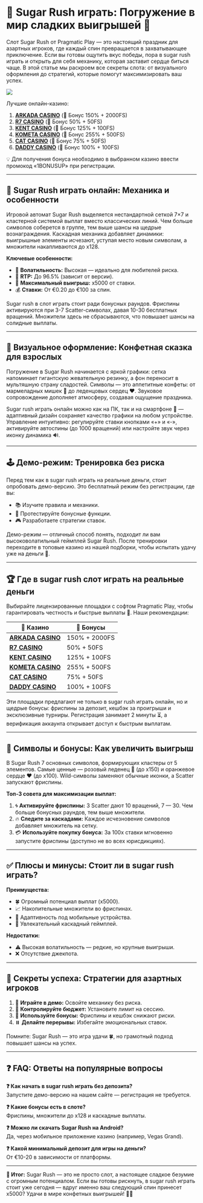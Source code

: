 

# 🍭 Sugar Rush играть: Погружение в мир сладких выигрышей 🎰  

Слот Sugar Rush от Pragmatic Play — это настоящий праздник для азартных игроков, где каждый спин превращается в захватывающее приключение. Если вы готовы ощутить вкус победы, пора в sugar rush играть и открыть для себя механику, которая заставит сердце биться чаще. В этой статье мы раскроем все секреты слота: от визуального оформления до стратегий, которые помогут максимизировать ваш успех.  



[![](https://i.ibb.co/VcrZHLtM/image.jpg)](https://clck.ru/3Mmm7v)

Лучшие онлайн-казино:

1. **[ARKADA CASINO](https://clck.ru/3Mmm7v "ARKADA CASINO")** (🎁 Бонус 150% + 2000FS)
2. **[R7 CASINO](https://clck.ru/3NAHTh "R7 CASINO")** (🎁 Бонус 50% + 50FS)
3. **[KENT CASINO](https://clck.ru/3Mmm9w "KENT CASINO")** (🎁 Бонус 125% + 100FS)
4. **[KOMETA CASINO](https://clck.ru/3MmmAP "KOMETA CASINO")** (🎁 Бонус 255% + 500FS)
5. **[CAT CASINO](https://clck.ru/3MmmAn "CAT CASINO")** (🎁 Бонус 75% + 50FS)
6. **[DADDY CASINO](https://clck.ru/3MmmBB "DADDY CASINO")** (🎁 Бонус 100% + 100FS)

💡 Для получения бонуса необходимо в выбранном казино ввести промокод «1BONUSUP» при регистрации.

---

## 🍬 Sugar Rush играть онлайн: Механика и особенности  

Игровой автомат Sugar Rush выделяется нестандартной сеткой 7×7 и кластерной системой выплат вместо классических линий. Чем больше символов соберется в группе, тем выше шансы на щедрые вознаграждения. Каскадная механика добавляет динамики: выигрышные элементы исчезают, уступая место новым символам, а множители накапливаются до x128.  

**Ключевые особенности:**  
- 🎯 **Волатильность:** Высокая — идеально для любителей риска.  
- 💎 **RTP:** До 96.5% (зависит от версии).  
- 🚀 **Максимальный выигрыш:** x5000 от ставки.  
- 💰 **Ставки:** От €0.20 до €100 за спин.  

Sugar rush в слот играть стоит ради бонусных раундов. Фриспины активируются при 3-7 Scatter-символах, давая 10-30 бесплатных вращений. Множители здесь не сбрасываются, что повышает шансы на солидные выплаты.  

---

## 🎨 Визуальное оформление: Конфетная сказка для взрослых  

Погружение в Sugar Rush начинается с яркой графики: сетка напоминает гигантскую жевательную резинку, а фон переносит в мультяшную страну сладостей. Символы — это аппетитные конфеты: от мармеладных мишек 🧸 до леденцовых сердец ❤️. Звуковое сопровождение дополняет атмосферу, создавая ощущение праздника.  

Sugar rush играть онлайн можно как на ПК, так и на смартфоне 📱 — адаптивный дизайн сохраняет качество графики на любом устройстве. Управление интуитивно: регулируйте ставки кнопками «+» и «-», активируйте автоспины (до 1000 вращений) или настройте звук через иконку динамика 🔊.  

---

## 🕹️ Демо-режим: Тренировка без риска  

Перед тем как в sugar rush играть на реальные деньги, стоит опробовать демо-версию. Это бесплатный режим без регистрации, где вы:  
- 📚 Изучите правила и механики.  
- 🧪 Протестируйте бонусные функции.  
- 🎮 Разработаете стратегии ставок.  

Демо-режим — отличный способ понять, подходит ли вам высоковолатильный геймплей Sugar Rush. После тренировки переходите в топовые казино из нашей подборки, чтобы испытать удачу уже на деньги 💸.  

---

## 🏆 Где в sugar rush слот играть на реальные деньги  

Выбирайте лицензированные площадки с софтом Pragmatic Play, чтобы гарантировать честность и быстрые выплаты 💯. Наши рекомендации:  

| 🎰 **Казино**          | 🎁 **Бонусы**                    |  
|-----------------------|---------------------------------|  
| **[ARKADA CASINO](https://clck.ru/3Mmm7v)** | 150% + 2000FS                  |  
| **[R7 CASINO](https://clck.ru/3NAHTh)**     | 50% + 50FS                     |  
| **[KENT CASINO](https://clck.ru/3Mmm9w)**   | 125% + 100FS                   | 
| **[KOMETA CASINO](https://clck.ru/3MmmAP)** | 255% + 500FS                   |  
| **[CAT CASINO](https://clck.ru/3MmmAn)**    | 75% + 50FS                     |  
| **[DADDY CASINO](https://clck.ru/3MmmBB)**  | 100% + 100FS                   |  

Эти площадки предлагают не только в sugar rush играть онлайн, но и щедрые бонусы: фриспины за депозит, кешбэк за проигрыши и эксклюзивные турниры. Регистрация занимает 2 минуты ⏳, а верификация аккаунта открывает доступ к быстрым выплатам.  

---

## 🎲 Символы и бонусы: Как увеличить выигрыш  

В Sugar Rush 7 основных символов, формирующих кластеры от 5 элементов. Самые ценные — розовый леденец 🍭 (до x150) и оранжевое сердце ❤️ (до x100). Wild-символы заменяют обычные иконки, а Scatter запускают фриспины.  

**Топ-3 совета для максимизации выплат:**  
1. 🌀 **Активируйте фриспины:** 3 Scatter дают 10 вращений, 7 — 30. Чем больше бонусных раундов, тем выше множители.  
2. 🔥 **Следите за каскадами:** Каждое исчезновение символов добавляет множитель на сетку.  
3. 💳 **Используйте покупку бонуса:** За 100x ставки мгновенно запустите фриспины (доступно не во всех юрисдикциях).  

---

## ✅ Плюсы и минусы: Стоит ли в sugar rush играть?  

**Преимущества:**  
- 🍀 Огромный потенциал выплат (x5000).  
- 📈 Накопительные множители во фриспинах.  
- 📱 Адаптивность под мобильные устройства.  
- 🎉 Увлекательный каскадный геймплей.  

**Недостатки:**  
- ⚠️ Высокая волатильность — редкие, но крупные выигрыши.  
- ❌ Отсутствие джекпота.  

---

## 🧠 Секреты успеха: Стратегии для азартных игроков  

1. 🎯 **Играйте в демо:** Освойте механику без риска.  
2. 💸 **Контролируйте бюджет:** Установите лимит на сессию.  
3. 🎁 **Используйте бонусы:** Фриспины и кешбэк снижают риски.  
4. ⏸️ **Делайте перерывы:** Избегайте эмоциональных ставок.  

Помните: Sugar Rush — это игра удачи 🍀, но грамотный подход повышает шансы на успех.  

---

## ❓ FAQ: Ответы на популярные вопросы  

**❓ Как начать в sugar rush играть без депозита?**  
Запустите демо-версию на нашем сайте — регистрация не требуется.  

**❓ Какие бонусы есть в слоте?**  
Фриспины, множители до x128 и каскадные выплаты.  

**❓ Можно ли скачать Sugar Rush на Android?**  
Да, через мобильное приложение казино (например, Vegas Grand).  

**❓ Какой минимальный депозит для игры на деньги?**  
От €10-20 в зависимости от платформы.  

---

**🎉 Итог:** Sugar Rush — это не просто слот, а настоящее сладкое безумие с огромным потенциалом. Если вы готовы рискнуть, в sugar rush играть стоит уже сегодня — вдруг именно ваш следующий спин принесет x5000? Удачи в мире конфетных выигрышей! 🍬🎰  
